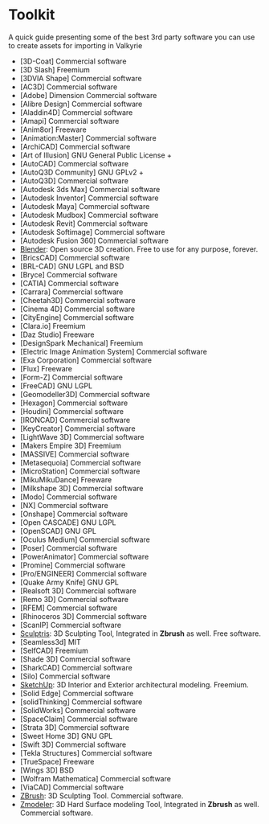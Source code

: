 # Toolkit

A quick guide presenting some of the best 3rd party software you can use to create assets for importing in Valkyrie





- [3D-Coat]	Commercial software	
- [3D Slash]	Freemium	
- [3DVIA Shape]	Commercial software	
- [AC3D]	Commercial software	
- [Adobe] Dimension	Commercial software	
- [Alibre Design]	Commercial software	
- [Aladdin4D]	Commercial software	
- [Amapi]	Commercial software	
- [Anim8or]	Freeware	
- [Animation:Master]	Commercial software	
- [ArchiCAD]	Commercial software	
- [Art of Illusion]	GNU General Public License +	
- [AutoCAD]	Commercial software	
- [AutoQ3D Community]	GNU GPLv2 +	
- [AutoQ3D]	Commercial software	
- [Autodesk 3ds Max]	Commercial software	
- [Autodesk Inventor]	Commercial software	
- [Autodesk Maya]	Commercial software	
- [Autodesk Mudbox]	Commercial software	
- [Autodesk Revit]	Commercial software	
- [Autodesk Softimage]	Commercial software	
- [Autodesk Fusion 360]	Commercial software	
- [Blender](https://www.blender.org/): Open source 3D creation. Free to use for any purpose, forever.
- [BricsCAD]	Commercial software	
- [BRL-CAD]	GNU LGPL and BSD	
- [Bryce]	Commercial software	
- [CATIA]	Commercial software	
- [Carrara]	Commercial software	
- [Cheetah3D]	Commercial software	
- [Cinema 4D]	Commercial software	
- [CityEngine]	Commercial software	
- [Clara.io]	Freemium	
- [Daz Studio]	Freeware	
- [DesignSpark Mechanical]	Freemium	
- [Electric Image Animation System]	Commercial software	
- [Exa Corporation]	Commercial software	
- [Flux]	Freeware	
- [Form-Z]	Commercial software	
- [FreeCAD]	GNU LGPL	
- [Geomodeller3D]	Commercial software	
- [Hexagon]	Commercial software	
- [Houdini]	Commercial software	
- [IRONCAD]	Commercial software	
- [KeyCreator]	Commercial software	
- [LightWave 3D]	Commercial software	
- [Makers Empire 3D]	Freemium	
- [MASSIVE]	Commercial software	
- [Metasequoia]	Commercial software	
- [MicroStation]	Commercial software	
- [MikuMikuDance]	Freeware	
- [Milkshape 3D]	Commercial software	
- [Modo]	Commercial software	
- [NX]	Commercial software	
- [Onshape]	Commercial software	
- [Open CASCADE]	GNU LGPL	
- [OpenSCAD]	GNU GPL	
- [Oculus Medium]	Commercial software	
- [Poser]	Commercial software	
- [PowerAnimator]	Commercial software	
- [Promine]	Commercial software	
- [Pro/ENGINEER]	Commercial software	
- [Quake Army Knife]	GNU GPL	
- [Realsoft 3D]	Commercial software	
- [Remo 3D]	Commercial software	
- [RFEM]	Commercial software	
- [Rhinoceros 3D]	Commercial software	
- [ScanIP]	Commercial software	
- [Sculptris](https://www.sculpteo.com/en/glossary/sculptris-definition/): 3D Sculpting Tool, Integrated in **Zbrush** as well. Free software.		
- [Seamless3d]	MIT	
- [SelfCAD]	Freemium	
- [Shade 3D]	Commercial software	
- [SharkCAD]	Commercial software	
- [Silo]	Commercial software	
- [SketchUp](https://sketchup.com/): 3D Interior and Exterior architectural modeling. Freemium. 	
- [Solid Edge]	Commercial software	
- [solidThinking]	Commercial software	
- [SolidWorks]	Commercial software	
- [SpaceClaim]	Commercial software	
- [Strata 3D]	Commercial software	
- [Sweet Home 3D]	GNU GPL	
- [Swift 3D]	Commercial software	
- [Tekla Structures]	Commercial software	
- [TrueSpace]	Freeware	
- [Wings 3D]	BSD	
- [Wolfram Mathematica]	Commercial software	
- [ViaCAD]	Commercial software	
- [ZBrush](http://pixologic.com/): 3D Sculpting Tool. Commercial software.	
- [Zmodeler](https://www.zmodeler3.com/): 3D Hard Surface modeling Tool, Integrated in **Zbrush** as well. Commercial software.	
